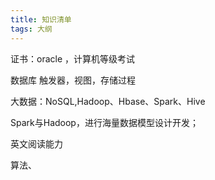 ```yaml
---
title: 知识清单
tags: 大纲
---
```

证书：oracle ，计算机等级考试

数据库 触发器，视图，存储过程

大数据：NoSQL,Hadoop、Hbase、Spark、Hive

Spark与Hadoop，进行海量数据模型设计开发；

英文阅读能力

算法、